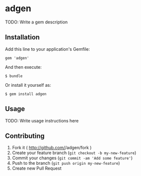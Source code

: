 # adgen

TODO: Write a gem description

## Installation

Add this line to your application's Gemfile:

    gem 'adgen'

And then execute:

    $ bundle

Or install it yourself as:

    $ gem install adgen

## Usage

TODO: Write usage instructions here

## Contributing

1. Fork it ( http://github.com/<my-github-username>/adgen/fork )
2. Create your feature branch (`git checkout -b my-new-feature`)
3. Commit your changes (`git commit -am 'Add some feature'`)
4. Push to the branch (`git push origin my-new-feature`)
5. Create new Pull Request
